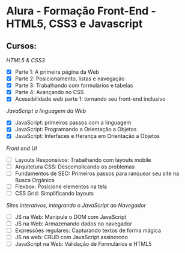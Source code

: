 # Alura - Formação Front-End - HTML5, CSS3 e Javascript

## Cursos:
_HTML5 & CSS3_
- [x] Parte 1: A primeira página da Web
- [x] Parte 2: Posicionamento, listas e navegação
- [x] Parte 3: Trabalhando com formulários e tabelas
- [x] Parte 4: Avançando no CSS
- [x] Acessibilidade web parte 1: tornando seu front-end inclusivo

_JavaScript a linguagem da Web_
- [x] JavaScript: primeiros passos com a linguagem
- [x] JavaScript: Programando a Orientação a Objetos
- [x] JavaScript: Interfaces e Herança em Orientação a Objetos

_Front end UI_
- [ ] Layouts Responsivos: Trabalhando com layouts mobile
- [ ] Arquitetura CSS: Descomplicando os problemas
- [ ] Fundamentos de SEO: Primeiros passos para ranquear seu site na Busca Orgânica
- [ ] Flexbox: Posicione elementos na tela
- [ ] CSS Grid: Simplificando layouts

_Sites interativos, integrando o JavaScript ao Navegador_
- [ ] JS na Web: Manipule o DOM com JavaScript
- [ ] JS na Web: Armazenando dados no navegador
- [ ] Expressões regulares: Capturando textos de forma mágica
- [ ] JS na web: CRUD com JavaScript assíncrono
- [ ] JavaScript na Web: Validação de Formulários e HTML5
